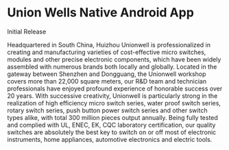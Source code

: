 # Union Wells Native Android App

Initial Release

Headquartered in South China, Huizhou Unionwell is professionalized in creating and manufacturing varieties of cost-effective micro switches, modules and other precise electronic components, which have been widely assembled with numerous brands both locally and globally.  Located in the gateway between Shenzhen and Dongguang, the Unionwell workshop covers more than 22,000 square meters, our R&D team and technician professionals have enjoyed profound experience of honorable success over 20 years.  With successive creativity, Unionwell is particularly strong in the realization of high efficiency micro switch series, water proof switch series, rotary switch series, push button power switch series and other switch types alike, with total 300 million pieces output annually. Being fully tested and complied with UL, ENEC, EK, CQC laboratory certification, our quality switches are absolutely the best key to switch on or off most of electronic instruments, home appliances, automotive electronics and electric tools.
